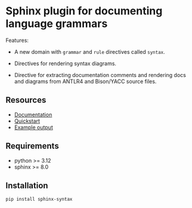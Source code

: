 # Sphinx plugin for documenting language grammars

Features:

- A new domain with `grammar` and `rule` directives called `syntax`.

- Directives for rendering syntax diagrams.

- Directive for extracting documentation comments and rendering docs and
  diagrams from ANTLR4 and Bison/YACC source files.

## Resources

- [Documentation](https://taminomara.github.io/sphinx-syntax/)
- [Quickstart](https://taminomara.github.io/sphinx-syntax/quickstart)
- [Example output](https://taminomara.github.io/sphinx-syntax/example-output)

## Requirements

- python >= 3.12
- sphinx >= 8.0

## Installation

```sh
pip install sphinx-syntax
```
